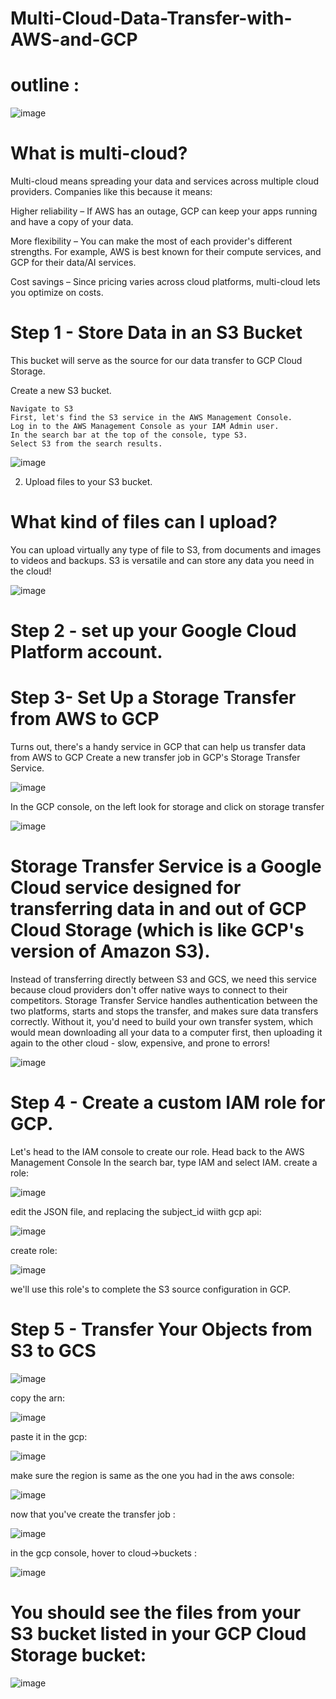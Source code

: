 # Multi-Cloud-Data-Transfer-with-AWS-and-GCP


# outline :

![image](https://github.com/user-attachments/assets/83baa5f0-2fd9-4de2-9749-4860f9f050c9)

# What is multi-cloud?
Multi-cloud means spreading your data and services across multiple cloud providers. Companies like this because it means:

Higher reliability – If AWS has an outage, GCP can keep your apps running and have a copy of your data.

More flexibility – You can make the most of each provider's different strengths. For example, AWS is best known for their compute services, and GCP for their data/AI services.

Cost savings – Since pricing varies across cloud platforms, multi-cloud lets you optimize on costs.

# Step 1 - Store Data in an S3 Bucket
 This bucket will serve as the source for our data transfer to GCP Cloud Storage.

 Create a new S3 bucket.
 
```
Navigate to S3
First, let's find the S3 service in the AWS Management Console.
Log in to the AWS Management Console as your IAM Admin user.
In the search bar at the top of the console, type S3.
Select S3 from the search results.
```



![image](https://github.com/user-attachments/assets/6008e725-50ae-470e-ae76-b0140d35ae38)


2. Upload files to your S3 bucket.
# What kind of files can I upload?
You can upload virtually any type of file to S3, from documents and images to videos and backups. S3 is versatile and can store any data you need in the cloud!


![image](https://github.com/user-attachments/assets/9917d676-77a3-4b29-8d5e-f6b255f2f94c)


# Step 2 -  set up your Google Cloud Platform account.

# Step 3- Set Up a Storage Transfer from AWS to GCP

Turns out, there's a handy service in GCP that can help us transfer data from AWS to GCP
Create a new transfer job in GCP's Storage Transfer Service.


![image](https://github.com/user-attachments/assets/7e77eee6-5f6b-42e9-9ea4-a1eaa7f7e50d)


In the GCP console, on the left look for storage and click on storage transfer


![image](https://github.com/user-attachments/assets/8bd6c220-74e7-4c48-8782-938c51ff7132)

# Storage Transfer Service is a Google Cloud service designed for transferring data in and out of GCP Cloud Storage (which is like GCP's version of Amazon S3).
Instead of transferring directly between S3 and GCS, we need this service because cloud providers don't offer native ways to connect to their competitors.
Storage Transfer Service handles authentication between the two platforms, starts and stops the transfer, and makes sure data transfers correctly. Without it, you'd need to build your own transfer system, which would mean downloading all your data to a computer first, then uploading it again to the other cloud - slow, expensive, and prone to errors!


![image](https://github.com/user-attachments/assets/d947d83b-c8cd-451e-8e56-6dd3287b95a9)


# Step 4 - Create a custom IAM role for GCP.

Let's head to the IAM console to create our role.
Head back to the AWS Management Console
In the search bar, type IAM and select IAM.
create a role: 


![image](https://github.com/user-attachments/assets/5d06fbf6-fa18-4048-98e0-fc3220f113e9)

edit the JSON file, and replacing the subject_id wiith gcp api: 


![image](https://github.com/user-attachments/assets/4188c6af-3de6-486d-a626-3a0b3627140a)

create role: 


![image](https://github.com/user-attachments/assets/8e37cf74-a92a-49a5-98db-494d3d205fb5)

 we'll use this role's to complete the S3 source configuration in GCP.

 # Step 5 - Transfer Your Objects from S3 to GCS

 ![image](https://github.com/user-attachments/assets/dfcd8bf4-b427-459f-8027-1b313999c6ac)

copy the arn: 

![image](https://github.com/user-attachments/assets/a4f28380-57c3-4b19-9943-defe6c982d44)

paste it in the gcp: 

![image](https://github.com/user-attachments/assets/b92697c0-149c-4113-9674-d05469b439fb)


make sure the region is same as the one you had in the aws console: 

![image](https://github.com/user-attachments/assets/653bf57b-1c7b-44a6-825b-e98e4fee32b6)

now that you've create the transfer job :

![image](https://github.com/user-attachments/assets/a151da0f-8235-4402-b5fc-f1c221d9c642)

in the gcp console, hover to cloud->buckets :

![image](https://github.com/user-attachments/assets/58e79110-69f9-41d1-a02e-17e905483fd4)

# You should see the files from your S3 bucket listed in your GCP Cloud Storage bucket:

![image](https://github.com/user-attachments/assets/115cb148-1d53-47d2-aeff-98f9e19ba04f)


   
